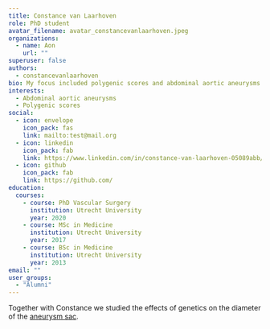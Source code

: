 ```yaml
---
title: Constance van Laarhoven
role: PhD student
avatar_filename: avatar_constancevanlaarhoven.jpeg
organizations:
  - name: Aon
    url: ""
superuser: false
authors:
  - constancevanlaarhoven
bio: My focus included polygenic scores and abdominal aortic aneurysms.
interests:
  - Abdominal aortic aneurysms
  - Polygenic scores
social:
  - icon: envelope
    icon_pack: fas
    link: mailto:test@mail.org
  - icon: linkedin
    icon_pack: fab
    link: https://www.linkedin.com/in/constance-van-laarhoven-05089abb/
  - icon: github
    icon_pack: fab
    link: https://github.com/
education:
  courses:
    - course: PhD Vascular Surgery
      institution: Utrecht University
      year: 2020
    - course: MSc in Medicine
      institution: Utrecht University
      year: 2017
    - course: BSc in Medicine
      institution: Utrecht University
      year: 2013
email: ""
user_groups:
  - "Alumni"
---
```

Together with Constance we studied the effects of genetics on the diameter of the [aneurysm sac](https://www.nature.com/articles/s41598-019-56230-3).
